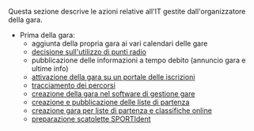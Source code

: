 Questa sezione descrive le azioni relative all'IT gestite dall'organizzatore della gara.

- Prima della gara: 
    - aggiunta della propria gara ai vari calendari delle gare
    - [decisione sull'utilizzo di punti radio](punti_radio.md)
    - pubblicazione delle informazioni a tempo debito (annuncio gara e ultime info)
    - [attivazione della gara su un portale delle iscrizioni](iscrizioni.md)
    - [tracciamento dei percorsi](ocad_pregara.md)
    - [creazione della gara nel software di gestione gare](oleinzel_pregara.md)
    - [creazione e pubblicazione delle liste di partenza](oleinzel_pregara.md)
    - [creazione gara per liste di partenza e classifiche online](o2rank_pregara.md)
    - [preparazione scatolette SPORTIdent](punti_sportident.md)

